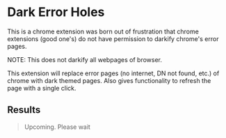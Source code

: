 
# Dark Error Holes

This is a chrome extension was born out of frustration that 
chrome extensions (good one's) do not have permission to darkify 
chrome's error pages. 

NOTE: This does not darkify all webpages of browser.

This extension will replace error pages (no internet, DN not found, 
etc.) of chrome with dark themed pages. Also gives functionality to 
refresh the page with a single click.

## Results

> Upcoming. Please wait


